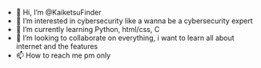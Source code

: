 - 👋 Hi, I’m @KaiketsuFinder
- 👀 I’m interested in cybersecurity like a wanna be a cybersecurity expert
- 🌱 I’m currently learning Python, html/css, C
- 💞️ I’m looking to collaborate on everything, i want to learn all about internet and the features
- 📫 How to reach me pm only

<!---
KaiketsuFinder/KaiketsuFinder is a ✨ special ✨ repository because its `README.md` (this file) appears on your GitHub profile.
You can click the Preview link to take a look at your changes.
--->
